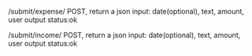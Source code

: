 /submit/expense/
  POST, return a json
  input: date(optional), text, amount, user
  output status:ok

/submit/income/
  POST, return a json
  input: date(optional), text, amount, user
  output status:ok
